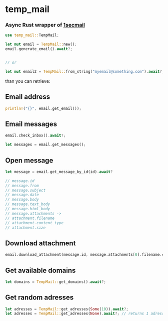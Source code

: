 # temp_mail

### Async Rust wrapper of [1secmail](https://www.1secmail.com/api)

```rust
use temp_mail::TempMail;

let mut email = TempMail::new();
email.generate_email().await?;


// or

let mut email2 = TempMail::from_string("myemail@something.com").await?;

```

than you can retrieve:

## Email address

```rust
println!("{}", email.get_email());
```

## Email messages

```rust
email.check_inbox().await?;

let messages = email.get_messages();

```

## Open message

```rust
let message = email.get_message_by_id(id).await?

// message.id
// message.from
// message.subject
// message.date
// message.body
// message.text_body
// message.html_body
// message.attachments ->
// attachment.filename
// attachment.content_type
// attachment.size

```

## Download attachment

```rust
email.download_attachment(message.id, message.attachments[0].filename.clone(),"file.extension".into()).await?; // not working for images for now
```

## Get available domains

```rust
let domains = TempMail::get_domains().await?;
```

## Get random adresses

```rust
let adresses = TempMail::get_adresses(Some(10)).await?;
let adresses = TempMail::get_adresses(None).await?; // returns 1 adress
```
